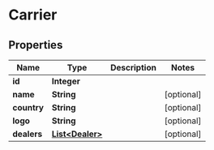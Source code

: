 # Carrier

## Properties
Name | Type | Description | Notes
------------ | ------------- | ------------- | -------------
**id** | **Integer** |  | 
**name** | **String** |  |  [optional]
**country** | **String** |  |  [optional]
**logo** | **String** |  |  [optional]
**dealers** | [**List&lt;Dealer&gt;**](Dealer.md) |  |  [optional]
